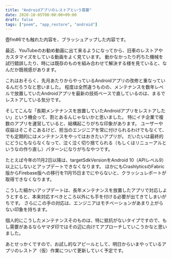 ```yaml
---
title: "Androidアプリのレストアという需要"
date: 2020-10-05T00:00:00+09:00
draft: false
tags: ["poem", "app_restore", "android"]
---
```


壺fm#6でも触れた内容を、ブラッシュアップした内容です。

最近、YouTubeのお勧め動画に出て来るようになってから、旧車のレストアやカスタマイズをしている動画をよく見ています。
動かなかったり朽ちた機械を試行錯誤したり、時には既存のものを組み合わせて解決する様を見ていると、なんだか既視感があります。

これはおそらく、先月あたりからやっているAndroidアプリの改修と重なっているんだろうなと思いました。
程度は全然違うものの、メンテナンスを数年レベルで放置していたAndroidアプリを最新の技術ベースで直しているのは、まるでレストアしている気分です。

そしてこんな「長期メンテナンスを放置していたAndroidアプリをレストアしたい」という機会って、割とあるんじゃないかと思いました。
特にイチ企業で複数のアプリを運営していると、結構起こりがちな印象があります。
ユーザーや収益はそこそこあるけど、担当のエンジニアを常に付けられるわけでもなくて、でも定期的にはメンテナンスをやってはおきたいアプリが。
だいたいは最終的にどうにもならなくなって、泣く泣く切り捨てられる（もしくはリニューアルというなの作り直し）パターンになりがちなやつです。

たとえば今年の11月2日以降は、targetSdkVersionをAndroid 10（APIレベル9）以上にしないとアップデートできなくなります。
ほかにもCrashlyticsのFabric版からFirebase版への移行を11月15日までにやらないと、クラッシュレポートが取得できなくなります。

こうした細かいアップデートは、長年メンテナンスを放置したアプリで対応しようとすると、本来対応すべきところ以外にも手を付ける必要が出てきてしまいがちです。
さらにこの手の対応は、エンジニアはモチベーションがあまり上がらない印象を持ちます。

個人的にこうしたメンテナンスそのものは、特に抵抗がないタイプですので、もし需要があるならヤマダ印ではその辺に向けてアプローチしていこうかなと思いました。

あとせっかくですので、お試し的なアピールとして、明日からいまやっているアプリのレストア（仮）作業について更新していく予定です。